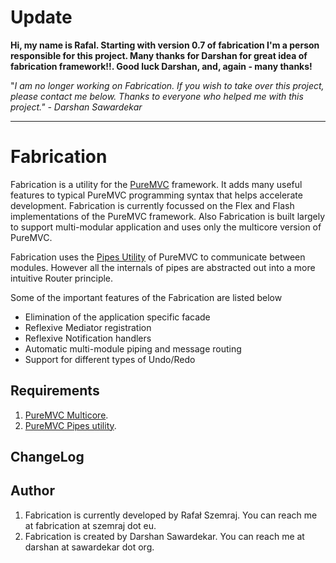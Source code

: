 # Update #
**Hi, my name is Rafal. Starting with version 0.7 of fabrication I'm a person responsible for this project. Many thanks for Darshan for great idea of fabrication framework!!. Good luck Darshan, and, again - many thanks!**


"_I am no longer working on Fabrication. If you wish to take over this project, please contact me below. Thanks to everyone who helped me with this project." - Darshan Sawardekar_


---


# Fabrication #

Fabrication is a utility for the [PureMVC](http://www.puremvc.org) framework. It adds many useful features to typical PureMVC programming syntax that helps accelerate development. Fabrication is currently focussed on the Flex and Flash implementations of the PureMVC framework. Also Fabrication is built largely to support multi-modular application and uses only the multicore version of PureMVC.

Fabrication uses the [Pipes Utility](http://trac.puremvc.org/Utility_AS3_MultiCore_Pipes) of PureMVC to communicate between modules. However all the internals of pipes are abstracted out into a more intuitive Router principle.

Some of the important features of the Fabrication are listed below
  * Elimination of the application specific facade
  * Reflexive Mediator registration
  * Reflexive Notification handlers
  * Automatic multi-module piping and message routing
  * Support for different types of Undo/Redo

## Requirements ##
  1. [PureMVC Multicore](http://trac.puremvc.org/PureMVC_AS3_MultiCore).
  1. [PureMVC Pipes utility](http://trac.puremvc.org/Utility_AS3_MultiCore_Pipes).

## ChangeLog ##

## Author ##
  1. Fabrication is currently developed by Rafał Szemraj. You can reach me at fabrication at szemraj dot eu.
  1. Fabrication is created by Darshan Sawardekar. You can reach me at darshan at sawardekar dot org.

